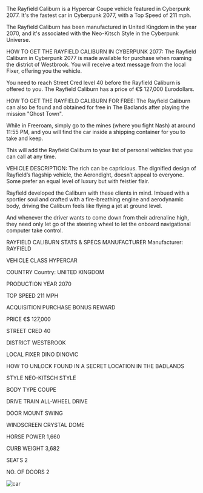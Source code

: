 The Rayfield Caliburn is a Hypercar Coupe vehicle featured in Cyberpunk 2077. It's the fastest car in Cyberpunk 2077, with a Top Speed of 211 mph.

The Rayfield Caliburn has been manufactured in United Kingdom in the year 2070, and it's associated with the Neo-Kitsch Style in the Cyberpunk Universe.

HOW TO GET THE RAYFIELD CALIBURN IN CYBERPUNK 2077:
The Rayfield Caliburn in Cyberpunk 2077 is made available for purchase when roaming the district of Westbrook. You will receive a text message from the local Fixer, offering you the vehicle.

You need to reach Street Cred level 40 before the Rayfield Caliburn is offered to you. The Rayfield Caliburn has a price of €$ 127,000 Eurodollars.

HOW TO GET THE RAYFIELD CALIBURN FOR FREE:
The Rayfield Caliburn can also be found and obtained for free in The Badlands after playing the mission "Ghost Town".

While in Freeroam, simply go to the mines (where you fight Nash) at around 11:55 PM, and you will find the car inside a shipping container for you to take and keep.

This will add the Rayfield Caliburn to your list of personal vehicles that you can call at any time.

VEHICLE DESCRIPTION:
The rich can be capricious. The dignified design of Rayfield’s flagship vehicle, the Aerondight, doesn’t appeal to everyone. Some prefer an equal level of luxury but with feistier flair.

Rayfield developed the Caliburn with these clients in mind. Imbued with a sportier soul and crafted with a fire-breathing engine and aerodynamic body, driving the Caliburn feels like flying a jet at ground level.

And whenever the driver wants to come down from their adrenaline high, they need only let go of the steering wheel to let the onboard navigational computer take control.

RAYFIELD CALIBURN STATS & SPECS
MANUFACTURER
Manufacturer:  RAYFIELD

VEHICLE CLASS
HYPERCAR

COUNTRY
Country: UNITED KINGDOM

PRODUCTION YEAR
2070

TOP SPEED
211 MPH

ACQUISITION
PURCHASE BONUS REWARD

PRICE
€$ 127,000

STREET CRED
40

DISTRICT
WESTBROOK

LOCAL FIXER
DINO DINOVIC

HOW TO UNLOCK
FOUND IN A SECRET LOCATION IN THE BADLANDS

STYLE
NEO-KITSCH STYLE

BODY TYPE
COUPE

DRIVE TRAIN
ALL-WHEEL DRIVE

DOOR MOUNT
SWING

WINDSCREEN
CRYSTAL DOME

HORSE POWER
1,660

CURB WEIGHT
3,682

SEATS
2

NO. OF DOORS
2

![car](https://www.gamesatlas.com/images/jch-optimize/ng/images_cyberpunk2077_vehicles_rayfield-caliburn.webp)
